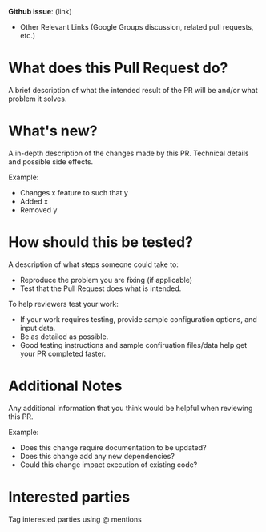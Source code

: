 **Github issue**: (link)

* Other Relevant Links (Google Groups discussion, related pull requests, etc.)

# What does this Pull Request do?

A brief description of what the intended result of the PR will be and/or what problem it solves.

# What's new?

A in-depth description of the changes made by this PR. Technical details and possible side effects.

Example:

* Changes x feature to such that y
* Added x
* Removed y

# How should this be tested?

A description of what steps someone could take to:

* Reproduce the problem you are fixing (if applicable)
* Test that the Pull Request does what is intended.

To help reviewers test your work:

* If your work requires testing, provide sample configuration options, and input data.
* Be as detailed as possible.
* Good testing instructions and sample confiruation files/data help get your PR completed faster.

# Additional Notes

Any additional information that you think would be helpful when reviewing this PR.

Example:

* Does this change require documentation to be updated? 
* Does this change add any new dependencies? 
* Could this change impact execution of existing code?

# Interested parties

Tag interested parties using @ mentions
